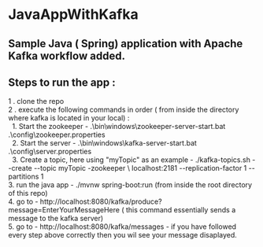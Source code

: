 # JavaAppWithKafka



## Sample Java ( Spring) application with Apache Kafka workflow added.

## Steps to run the app :
1 . clone the repo  
2 . execute the following commands in order ( from inside the directory where kafka is located in your local)  :  
 &nbsp;&nbsp;1. Start the zookeeper -  .\bin\windows\zookeeper-server-start.bat .\config\zookeeper.properties  
 &nbsp;&nbsp;2. Start the server - .\bin\windows\kafka-server-start.bat .\config\server.properties  
 &nbsp;&nbsp;3. Create a topic, here  using "myTopic" as an example  - ./kafka-topics.sh --create --topic myTopic -zookeeper \  localhost:2181 --replication-factor 1 --partitions 1  
3. run the java app -  ./mvnw spring-boot:run    (from inside the root directory of this repo)  
4. go to  - http://localhost:8080/kafka/produce?message=EnterYourMessageHere ( this command essentially sends a message to the kafka server)  
5. go to  - http://localhost:8080/kafka/messages - if you have followed every step above correctly then you wil see your message disaplayed.    
